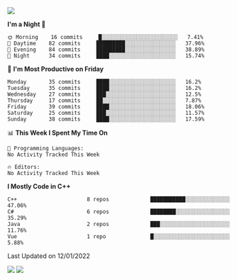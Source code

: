 ![](https://komarev.com/ghpvc/?username=lilpidgey&color=red)
<!--START_SECTION:waka-->
**I'm a Night 🦉** 

```text
🌞 Morning    16 commits     █░░░░░░░░░░░░░░░░░░░░░░░░   7.41% 
🌆 Daytime    82 commits     █████████░░░░░░░░░░░░░░░░   37.96% 
🌃 Evening    84 commits     █████████░░░░░░░░░░░░░░░░   38.89% 
🌙 Night      34 commits     ████░░░░░░░░░░░░░░░░░░░░░   15.74%

```
📅 **I'm Most Productive on Friday** 

```text
Monday       35 commits     ████░░░░░░░░░░░░░░░░░░░░░   16.2% 
Tuesday      35 commits     ████░░░░░░░░░░░░░░░░░░░░░   16.2% 
Wednesday    27 commits     ███░░░░░░░░░░░░░░░░░░░░░░   12.5% 
Thursday     17 commits     ██░░░░░░░░░░░░░░░░░░░░░░░   7.87% 
Friday       39 commits     ████░░░░░░░░░░░░░░░░░░░░░   18.06% 
Saturday     25 commits     ███░░░░░░░░░░░░░░░░░░░░░░   11.57% 
Sunday       38 commits     ████░░░░░░░░░░░░░░░░░░░░░   17.59%

```


📊 **This Week I Spent My Time On** 

```text
💬 Programming Languages: 
No Activity Tracked This Week

🔥 Editors: 
No Activity Tracked This Week

```

**I Mostly Code in C++** 

```text
C++                      8 repos             ███████████░░░░░░░░░░░░░░   47.06% 
C#                       6 repos             ████████░░░░░░░░░░░░░░░░░   35.29% 
Java                     2 repos             ███░░░░░░░░░░░░░░░░░░░░░░   11.76% 
Vue                      1 repo              █░░░░░░░░░░░░░░░░░░░░░░░░   5.88%

```



 Last Updated on 12/01/2022
<!--END_SECTION:waka-->
![](https://hit.yhype.me/github/profile?user_id=42968544)
![](https://komarev.com/ghpvc/?lilpidgey)
